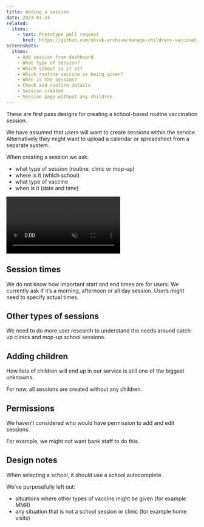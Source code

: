 ```yaml
---
title: Adding a session
date: 2023-01-24
related:
  items:
    - text: Prototype pull request
      href: https://github.com/nhsuk-archive/manage-childrens-vaccinations-prototype/pull/28
screenshots:
  items:
    - Add session from dashboard
    - What type of session?
    - Which school is it at?
    - Which routine vaccine is being given?
    - When is the session?
    - Check and confirm details
    - Session created
    - Session page without any children
---
```


These are first pass designs for creating a school-based routine vaccination session.

We have assumed that users will want to create sessions within the service. Alternatively they might want to upload a calendar or spreadsheet from a separate system.

When creating a session we ask:

- what type of session (routine, clinic or mop-up)
- where is it (which school)
- what type of vaccine
- when is it (date and time)

<video src="https://user-images.githubusercontent.com/319055/214082009-6aa3980b-32bf-4ab8-add1-2123fbc45551.mov" control muted></video>

## Session times

We do not know how important start and end times are for users. We currently ask if it’s a morning, afternoon or all day session. Users might need to specify actual times.

## Other types of sessions

We need to do more user research to understand the needs around catch-up clinics and mop-up school sessions.

## Adding children

How lists of children will end up in our service is still one of the biggest unknowns.

For now, all sessions are created without any children.

## Permissions

We haven’t considered who would have permission to add and edit sessions.

For example, we might not want bank staff to do this.

## Design notes

When selecting a school, it should use a school autocomplete.

We’ve purposefully left out:

- situations where other types of vaccine might be given (for example MMR)
- any situation that is not a school session or clinic (for example home visits)
